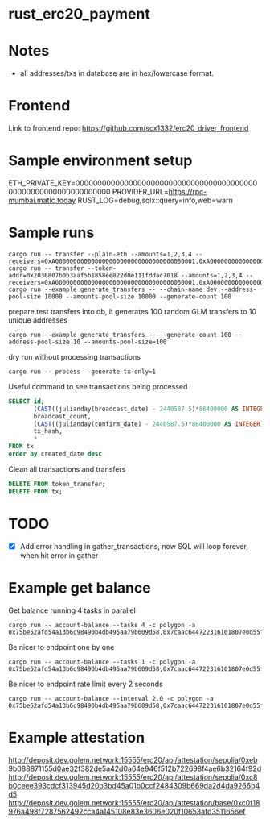 # rust_erc20_payment

# Notes

* all addresses/txs in database are in hex/lowercase format. 

# Frontend

Link to frontend repo:
https://github.com/scx1332/erc20_driver_frontend

# Sample environment setup

ETH_PRIVATE_KEY=0000000000000000000000000000000000000000000000000000000000000000
PROVIDER_URL=https://rpc-mumbai.matic.today
RUST_LOG=debug,sqlx::query=info,web=warn

# Sample runs

```
cargo run -- transfer --plain-eth --amounts=1,2,3,4 --receivers=0xA000000000000000000000000000000000050001,0xA000000000000000000000000000000000050002,0xa000000000000000000000000000000000050003,0xa000000000000000000000000000000000050004
cargo run -- transfer --token-addr=0x2036807b0b3aaf5b1858ee822d0e111fddac7018 --amounts=1,2,3,4 --receivers=0xA000000000000000000000000000000000050001,0xA000000000000000000000000000000000050002,0xa000000000000000000000000000000000050003,0xa000000000000000000000000000000000050004
cargo run --example generate_transfers -- --chain-name dev --address-pool-size 10000 --amounts-pool-size 10000 --generate-count 100
```

prepare test transfers into db, it generates 100 random GLM transfers to 10 unique addresses

```cargo run --example generate_transfers -- --generate-count 100 --address-pool-size 10 --amounts-pool-size=100```

dry run without processing transactions

```cargo run -- process --generate-tx-only=1```

Useful command to see transactions being processed
```sql
SELECT id,
       (CAST((julianday(broadcast_date) - 2440587.5)*86400000 AS INTEGER) - CAST((julianday(created_date) - 2440587.5)*86400000 AS INTEGER)) / 1000.0 as broadcast_delay,
       broadcast_count,
       (CAST((julianday(confirm_date) - 2440587.5)*86400000 AS INTEGER) - CAST((julianday(broadcast_date) - 2440587.5)*86400000 AS INTEGER)) / 1000.0 as confirm_delay,
       tx_hash,
       *
FROM tx
order by created_date desc
```

Clean all transactions and transfers
```sql
DELETE FROM token_transfer;
DELETE FROM tx;
```

# TODO

- [x] Add error handling in gather_transactions, now SQL will loop forever, when hit error in gather

# Example get balance

Get balance running 4 tasks in parallel
```
cargo run -- account-balance --tasks 4 -c polygon -a 0x75be52afd54a13b6c98490b4db495aa79b609d58,0x7caac644722316101807e0d55f838f7851a97031,0x52a258ed593c793251a89bfd36cae158ee9fc4f8,0x04e2dc96afecdf72221882e1cee039cab4d443e0,0xa32a0edc623d86e623f58e7c4174023a80a67ddf,0x7cb53b925a79fb15c348fcfd9abcf2287854d33a,0x8cf88c473b6cb40b8d37cdd93e6c8118c14a6e60,0xa96d3f3e177687fb0b5f990d5c4000923b49430b,0x92fb36230b50a87a39ba3237c996caf5a39b230b,0x0c4d7a995aa9846ef25e1a347a8711c8b534b5a6,0x698076ae39e7e44bcd2bbe15f0486c8d44bb4e6f
```
Be nicer to endpoint one by one
```
cargo run -- account-balance --tasks 1 -c polygon -a 0x75be52afd54a13b6c98490b4db495aa79b609d58,0x7caac644722316101807e0d55f838f7851a97031,0x52a258ed593c793251a89bfd36cae158ee9fc4f8,0x04e2dc96afecdf72221882e1cee039cab4d443e0,0xa32a0edc623d86e623f58e7c4174023a80a67ddf,0x7cb53b925a79fb15c348fcfd9abcf2287854d33a,0x8cf88c473b6cb40b8d37cdd93e6c8118c14a6e60,0xa96d3f3e177687fb0b5f990d5c4000923b49430b,0x92fb36230b50a87a39ba3237c996caf5a39b230b,0x0c4d7a995aa9846ef25e1a347a8711c8b534b5a6,0x698076ae39e7e44bcd2bbe15f0486c8d44bb4e6f
```
Be nicer to endpoint rate limit every 2 seconds
```
cargo run -- account-balance --interval 2.0 -c polygon -a 0x75be52afd54a13b6c98490b4db495aa79b609d58,0x7caac644722316101807e0d55f838f7851a97031,0x52a258ed593c793251a89bfd36cae158ee9fc4f8,0x04e2dc96afecdf72221882e1cee039cab4d443e0,0xa32a0edc623d86e623f58e7c4174023a80a67ddf,0x7cb53b925a79fb15c348fcfd9abcf2287854d33a,0x8cf88c473b6cb40b8d37cdd93e6c8118c14a6e60,0xa96d3f3e177687fb0b5f990d5c4000923b49430b,0x92fb36230b50a87a39ba3237c996caf5a39b230b,0x0c4d7a995aa9846ef25e1a347a8711c8b534b5a6,0x698076ae39e7e44bcd2bbe15f0486c8d44bb4e6f
```


# Example attestation


http://deposit.dev.golem.network:15555/erc20/api/attestation/sepolia/0xeb9b088871155d0ae32f382de5a42d0a64e946f512b722698f4ae6b32164f92d
http://deposit.dev.golem.network:15555/erc20/api/attestation/sepolia/0xc8b0ceee393cdcf313945d20b3bd45a01b0ccf2484309b669da2d4da9266b4d5
http://deposit.dev.golem.network:15555/erc20/api/attestation/base/0xc0f18976a498f7287562492cca4a145108e83e3606e020f10653afd3511656ef
